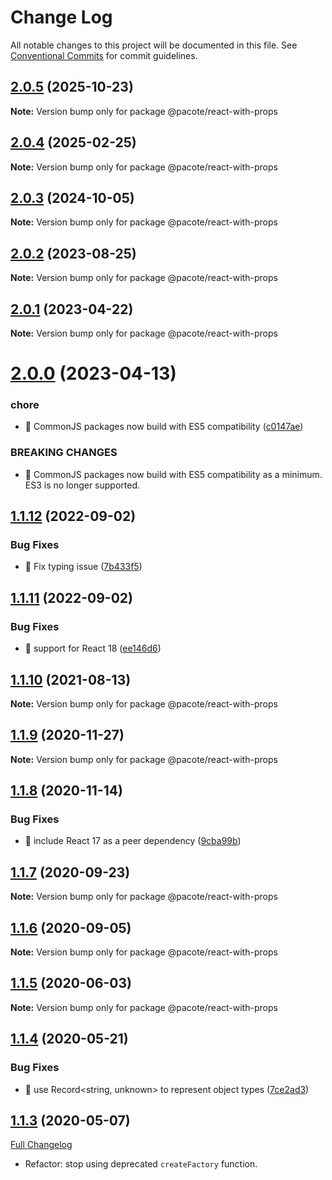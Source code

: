 # Change Log

All notable changes to this project will be documented in this file.
See [Conventional Commits](https://conventionalcommits.org) for commit guidelines.

## [2.0.5](https://github.com/PacoteJS/pacote/compare/@pacote/react-with-props@2.0.4...@pacote/react-with-props@2.0.5) (2025-10-23)

**Note:** Version bump only for package @pacote/react-with-props





## [2.0.4](https://github.com/PacoteJS/pacote/compare/@pacote/react-with-props@2.0.3...@pacote/react-with-props@2.0.4) (2025-02-25)

**Note:** Version bump only for package @pacote/react-with-props

## [2.0.3](https://github.com/PacoteJS/pacote/compare/@pacote/react-with-props@2.0.2...@pacote/react-with-props@2.0.3) (2024-10-05)

**Note:** Version bump only for package @pacote/react-with-props

## [2.0.2](https://github.com/PacoteJS/pacote/compare/@pacote/react-with-props@2.0.1...@pacote/react-with-props@2.0.2) (2023-08-25)

**Note:** Version bump only for package @pacote/react-with-props

## [2.0.1](https://github.com/PacoteJS/pacote/compare/@pacote/react-with-props@2.0.0...@pacote/react-with-props@2.0.1) (2023-04-22)

**Note:** Version bump only for package @pacote/react-with-props

# [2.0.0](https://github.com/PacoteJS/pacote/compare/@pacote/react-with-props@1.1.12...@pacote/react-with-props@2.0.0) (2023-04-13)

### chore

- 🤖 CommonJS packages now build with ES5 compatibility ([c0147ae](https://github.com/PacoteJS/pacote/commit/c0147aeffb81322ea59174a3961b10cfb3bf81e5))

### BREAKING CHANGES

- 🧨 CommonJS packages now build with ES5 compatibility as a minimum. ES3 is
  no longer supported.

## [1.1.12](https://github.com/PacoteJS/pacote/compare/@pacote/react-with-props@1.1.11...@pacote/react-with-props@1.1.12) (2022-09-02)

### Bug Fixes

- 🐛 Fix typing issue ([7b433f5](https://github.com/PacoteJS/pacote/commit/7b433f5a50bc9462f13db945e7a458af76eeadd2))

## [1.1.11](https://github.com/PacoteJS/pacote/compare/@pacote/react-with-props@1.1.10...@pacote/react-with-props@1.1.11) (2022-09-02)

### Bug Fixes

- 🐛 support for React 18 ([ee146d6](https://github.com/PacoteJS/pacote/commit/ee146d6aa8b63ee68f91b027fd21015f43299686))

## [1.1.10](https://github.com/PacoteJS/pacote/compare/@pacote/react-with-props@1.1.9...@pacote/react-with-props@1.1.10) (2021-08-13)

**Note:** Version bump only for package @pacote/react-with-props

## [1.1.9](https://github.com/PacoteJS/pacote/compare/@pacote/react-with-props@1.1.8...@pacote/react-with-props@1.1.9) (2020-11-27)

**Note:** Version bump only for package @pacote/react-with-props

## [1.1.8](https://github.com/PacoteJS/pacote/compare/@pacote/react-with-props@1.1.7...@pacote/react-with-props@1.1.8) (2020-11-14)

### Bug Fixes

- 🐛 include React 17 as a peer dependency ([9cba99b](https://github.com/PacoteJS/pacote/commit/9cba99b2f0f8391be87c685791ee9d22ef7120e9))

## [1.1.7](https://github.com/PacoteJS/pacote/compare/@pacote/react-with-props@1.1.6...@pacote/react-with-props@1.1.7) (2020-09-23)

**Note:** Version bump only for package @pacote/react-with-props

## [1.1.6](https://github.com/PacoteJS/pacote/compare/@pacote/react-with-props@1.1.5...@pacote/react-with-props@1.1.6) (2020-09-05)

**Note:** Version bump only for package @pacote/react-with-props

## [1.1.5](https://github.com/PacoteJS/pacote/compare/@pacote/react-with-props@1.1.4...@pacote/react-with-props@1.1.5) (2020-06-03)

**Note:** Version bump only for package @pacote/react-with-props

## [1.1.4](https://github.com/PacoteJS/pacote/compare/@pacote/react-with-props@1.1.3...@pacote/react-with-props@1.1.4) (2020-05-21)

### Bug Fixes

- 🐛 use Record<string, unknown> to represent object types ([7ce2ad3](https://github.com/PacoteJS/pacote/commit/7ce2ad3e25762bd86c90771791b0571f99f1ea32))

## [1.1.3](https://github.com/PacoteJS/pacote/tree/@pacote/react-with-props/1.1.3) (2020-05-07)

[Full Changelog](https://github.com/PacoteJS/pacote/compare/@pacote/react-with-props@1.1.2...@pacote/react-with-props@1.1.3)

- Refactor: stop using deprecated `createFactory` function.
